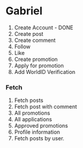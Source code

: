 # Gabriel

1. Create Account - DONE
2. Create post
3. Create comment
4. Follow
5. Like
6. Create promotion
7. Apply for promotion
8. Add WorldID Verification

### Fetch

1. Fetch posts
2. Fetch post with comment
3. All promotions
4. All applications
5. Approved promotions
6. Profile information
7. Fetch posts by user.
